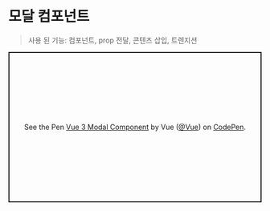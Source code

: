 # 모달 컴포넌트

> 사용 된 기능: 컴포넌트, prop 전달, 콘텐츠 삽입, 트렌지션

<p class="codepen" data-height="300" data-theme-id="39028" data-default-tab="js,result" data-user="Vue" data-slug-hash="mdPoyvv" data-preview="true" data-editable="true" style="height: 300px; box-sizing: border-box; display: flex; align-items: center; justify-content: center; border: 2px solid; margin: 1em 0; padding: 1em;" data-pen-title="Vue 3 Modal Component">   <span>See the Pen <a href="https://codepen.io/team/Vue/pen/mdPoyvv">   Vue 3 Modal Component</a> by Vue (<a href="https://codepen.io/Vue">@Vue</a>)   on <a href="https://codepen.io">CodePen</a>.</span> </p> <script async="" src="https://static.codepen.io/assets/embed/ei.js"></script>
